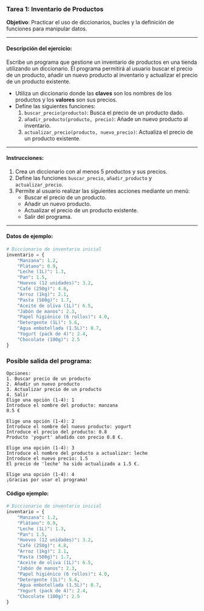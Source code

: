 ### Tarea 1: Inventario de Productos
**Objetivo**: Practicar el uso de diccionarios, bucles y la definición de funciones para manipular datos.

---

#### **Descripción del ejercicio**:
Escribe un programa que gestione un inventario de productos en una tienda utilizando un diccionario. El programa permitirá al usuario buscar el precio de un producto, añadir un nuevo producto al inventario y actualizar el precio de un producto existente.

- Utiliza un diccionario donde las **claves** son los nombres de los productos y los **valores** son sus precios.
- Define las siguientes funciones:
  1. `buscar_precio(producto)`: Busca el precio de un producto dado.
  2. `añadir_producto(producto, precio)`: Añade un nuevo producto al inventario.
  3. `actualizar_precio(producto, nuevo_precio)`: Actualiza el precio de un producto existente.

---

#### **Instrucciones**:
1. Crea un diccionario con al menos 5 productos y sus precios.
2. Define las funciones `buscar_precio`, `añadir_producto` y `actualizar_precio`.
3. Permite al usuario realizar las siguientes acciones mediante un menú:
   - Buscar el precio de un producto.
   - Añadir un nuevo producto.
   - Actualizar el precio de un producto existente.
   - Salir del programa.

---

#### **Datos de ejemplo**:

```python
# Diccionario de inventario inicial
inventario = {
    "Manzana": 1.2,
    "Plátano": 0.9,
    "Leche (1L)": 1.3,
    "Pan": 1.5,
    "Huevos (12 unidades)": 3.2,
    "Café (250g)": 4.8,
    "Arroz (1kg)": 2.1,
    "Pasta (500g)": 1.7,
    "Aceite de oliva (1L)": 6.5,
    "Jabón de manos": 2.3,
    "Papel higiénico (6 rollos)": 4.0,
    "Detergente (1L)": 5.6,
    "Agua embotellada (1.5L)": 0.7,
    "Yogurt (pack de 4)": 2.4,
    "Chocolate (100g)": 2.5
}

```

### **Posible salida del programa**:
```
Opciones:
1. Buscar precio de un producto
2. Añadir un nuevo producto
3. Actualizar precio de un producto
4. Salir
Elige una opción (1-4): 1
Introduce el nombre del producto: manzana
0.5 €

Elige una opción (1-4): 2
Introduce el nombre del nuevo producto: yogurt
Introduce el precio del producto: 0.8
Producto 'yogurt' añadido con precio 0.8 €.

Elige una opción (1-4): 3
Introduce el nombre del producto a actualizar: leche
Introduce el nuevo precio: 1.5
El precio de 'leche' ha sido actualizado a 1.5 €.

Elige una opción (1-4): 4
¡Gracias por usar el programa!
```

#### **Código ejemplo**:

```python
# Diccionario de inventario inicial
inventario = {
    "Manzana": 1.2,
    "Plátano": 0.9,
    "Leche (1L)": 1.3,
    "Pan": 1.5,
    "Huevos (12 unidades)": 3.2,
    "Café (250g)": 4.8,
    "Arroz (1kg)": 2.1,
    "Pasta (500g)": 1.7,
    "Aceite de oliva (1L)": 6.5,
    "Jabón de manos": 2.3,
    "Papel higiénico (6 rollos)": 4.0,
    "Detergente (1L)": 5.6,
    "Agua embotellada (1.5L)": 0.7,
    "Yogurt (pack de 4)": 2.4,
    "Chocolate (100g)": 2.5
}

```